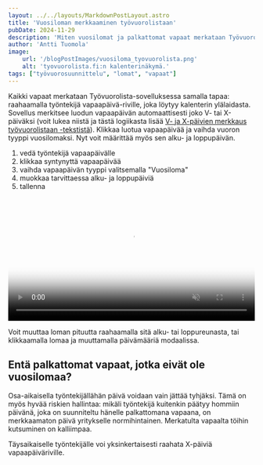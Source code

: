 ```yaml
---
layout: ../../layouts/MarkdownPostLayout.astro
title: 'Vuosiloman merkkaaminen työvuorolistaan'
pubDate: 2024-11-29
description: 'Miten vuosilomat ja palkattomat vapaat merkataan Työvuorolista-sovellukseen?'
author: 'Antti Tuomola'
image:
    url: '/blogPostImages/vuosiloma_tyovuorolista.png'
    alt: 'tyovuorolista.fi:n kalenterinäkymä.'
tags: ["työvuorosuunnittelu", "lomat", "vapaat"]
---
```

Kaikki vapaat merkataan Työvuorolista-sovelluksessa samalla tapaa: raahaamalla työntekijä vapaapäivä-riville, joka löytyy kalenterin ylälaidasta. Sovellus merkitsee luodun vapaapäivän automaattisesti joko V- tai X-päiväksi (voit lukea niistä ja tästä logiikasta lisää [V- ja X-päivien merkkaus työvuorolistaan -tekstistä](https://www.tyovuorolista.fi/posts/x_ja_v-paivien_merkkaus_tyovuorolistaan)). Klikkaa luotua vapaapäivää ja vaihda vuoron tyyppi vuosilomaksi. Nyt voit määrittää myös sen alku- ja loppupäivän.

1. vedä työntekijä vapaapäivälle
2. klikkaa syntynyttä vapaapäivää
3. vaihda vapaapäivän tyyppi valitsemalla "Vuosiloma"
4. muokkaa tarvittaessa alku- ja loppupäiviä
5. tallenna

<video controls autoplay="autoplay" loop="loop" muted="muted" preload="auto" width="100%" poster='/tyovuorolista_hero.png'>
  <source src="/blogPostImages/app.tyovuorolista.fi_lomat.webm" type="video/webm">
</video>

Voit muuttaa loman pituutta raahaamalla sitä alku- tai loppureunasta, tai klikkaamalla lomaa ja muuttamalla päivämääriä modaalissa.

## Entä palkattomat vapaat, jotka eivät ole vuosilomaa?
Osa-aikaisella työntekijällähän päivä voidaan vain jättää tyhjäksi. Tämä on myös hyvää riskien hallintaa: mikäli työntekijä kuitenkin päätyy hommiin päivänä, joka on suunniteltu hänelle palkattomana vapaana, on merkkaamaton päivä yritykselle normihintainen. Merkatulta vapaalta töihin kutsuminen on kalliimpaa.

Täysaikaiselle työntekijälle voi yksinkertaisesti raahata X-päiviä vapaapäiväriville.